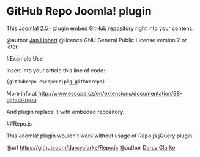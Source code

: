 GitHub Repo Joomla! plugin
==========================

This Joomla! 2.5+ plugin embed GitHub repository right into your content.

@author [Jan Linhart](http://escope.cz)
@licence GNU General Public License version 2 or later

#Example Use

Insert into your article this line of code:

```javascript
{githubrepo escopecz|plg_githubrepo}
````

More info at http://www.escope.cz/en/extensions/documentation/98-github-repo

And plugin replace it with embeded repository.

##Repo.js

This Joomla! plugin wouldn't work without usage of Repo.js jQuery plugin.

@url https://github.com/darcyclarke/Repo.js
@author [Darcy Clarke](http://darcyclarke.me)

